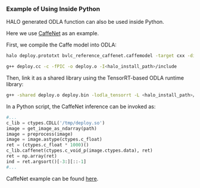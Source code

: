 ### Example of Using Inside Python <a name="example-of-using-inside-python"/>

HALO generated ODLA function can also be used inside Python.

Here we use [CaffeNet](https://papers.nips.cc/paper/4824-imagenet-classification-with-deep-convolutional-neural-networks.pdf) as an example.

First, we compile the Caffe model into ODLA:
```bash
halo deploy.prototxt bvlc_reference_caffenet.caffemodel -target cxx -disable-broadcasting -entry-func-name=caffenet -batch-size=1 --input-shape=data:1x3x227x227 -o deploy.cc

g++ deploy.cc -c -fPIC -o deploy.o -I<halo_install_path>/include
```
Then, link it as a shared library using the TensorRT-based ODLA runtime library:
```bash
g++ -shared deploy.o deploy.bin -lodla_tensorrt -L <halo_install_path>/lib/ODLA -Wl,-rpath=<halo_install_path>/lib/ODLA -o /tmp/deploy.so
```

In a Python script, the CaffeNet inference can be invoked as:

```python
#...
c_lib = ctypes.CDLL('/tmp/deploy.so')
image = get_image_as_ndarray(path)
image = preprocess(image)
image = image.astype(ctypes.c_float)
ret = (ctypes.c_float * 1000)()
c_lib.caffenet(ctypes.c_void_p(image.ctypes.data), ret)
ret = np.array(ret)
ind = ret.argsort()[-3:][::-1]
#...
```

CaffeNet example can be found [here](../models/vision/classification/caffenet).

